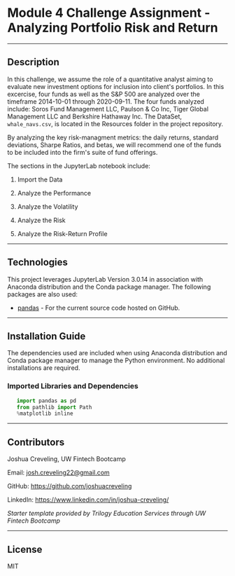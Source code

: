 # Module 4 Challenge Assignment - Analyzing Portfolio Risk and Return

---
## Description

In this challenge, we assume the role of a quantitative analyst aiming to evaluate new investment options for inclusion into client's portfolios.  In this excercise, four funds as well as the S&P 500 are analyzed over the timeframe 2014-10-01 through 2020-09-11.  The four funds analyzed include: Soros Fund Management LLC, Paulson & Co Inc, Tiger Global Management LLC and Berkshire Hathaway Inc.  The DataSet, ```whale_navs.csv```, is located in the Resources folder in the project repository.

By analyzing the key risk-managment metrics: the daily returns, standard deviations, Sharpe Ratios, and betas, we will recommend one of the funds to be included into the firm's suite of fund offerings. 

The sections in the JupyterLab notebook include: 

1. Import the Data

2. Analyze the Performance

3. Analyze the Volatility

4. Analyze the Risk

5. Analyze the Risk-Return Profile

---

## Technologies

This project leverages JupyterLab Version 3.0.14 in association with Anaconda distribution and the Conda package manager.  The following packages are also used: 

* [pandas](https://github.com/pandas-dev/pandas) - For the current source code hosted on GitHub.

---

## Installation Guide

The dependencies used are included when using Anaconda distribution and Conda package manager to manage the Python environment.  No additional installations are required.

### Imported Libraries and Dependencies

```python
   import pandas as pd
   from pathlib import Path
   %matplotlib inline
```

---

## Contributors

Joshua Creveling, UW Fintech Bootcamp

Email: josh.creveling22@gmail.com

GitHub: https://github.com/joshuacreveling

LinkedIn: https://www.linkedin.com/in/joshua-creveling/

*Starter template provided by Trilogy Education Services through UW Fintech Bootcamp*

---

## License

MIT